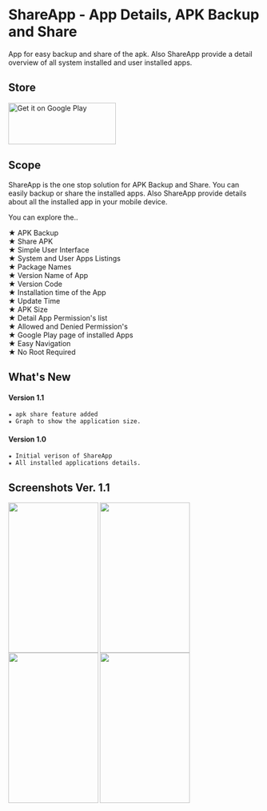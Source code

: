 # ShareApp - App Details, APK Backup and Share

App for easy backup and share of the apk. Also ShareApp provide a detail overview of all system installed and user installed apps.
 
 ## Store
<a href='https://play.google.com/store/apps/details?id=com.anu.developers3k.shareapp'><img alt='Get it on Google Play' src='https://play.google.com/intl/en_gb/badges/images/generic/en_badge_web_generic.png' height="83" width="215" /></a>


## Scope

ShareApp is the one stop solution for APK Backup and Share. You can easily backup or share the installed apps. Also ShareApp provide details about all the installed app in your mobile device. 

You can explore the..

★ APK Backup </br>
★ Share APK</br>
★ Simple User Interface</br>
★ System and User Apps Listings</br>
★ Package Names</br>
★ Version Name of App</br>
★ Version Code </br>
★ Installation time of the App</br>
★ Update Time </br>
★ APK Size</br>
★ Detail App Permission's list</br>
★ Allowed and Denied Permission's</br>
★ Google Play page of installed Apps</br>
★ Easy Navigation</br>
★ No Root Required</br>


## What's New

#### Version 1.1
```
★ apk share feature added
★ Graph to show the application size.
```
#### Version 1.0
```
★ Initial verison of ShareApp
★ All installed applications details.
```

## Screenshots Ver. 1.1

<img src="https://user-images.githubusercontent.com/18279724/43115375-466407ea-8f21-11e8-9d84-e7bb87fe8862.png" align="left" height="300" width="180" >

<img src="https://user-images.githubusercontent.com/18279724/43115374-46349758-8f21-11e8-8602-80c9108ab30a.png" align="left" height="300" width="180" >

<img src="https://user-images.githubusercontent.com/18279724/43115376-4691ad80-8f21-11e8-9fdd-1d58bb5406a4.png" align="left" height="300" width="180" >

<img src="https://user-images.githubusercontent.com/18279724/43115377-46be2216-8f21-11e8-991b-ece8ab03fd06.png" align="left" height="300" width="180" >






